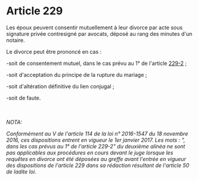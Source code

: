 # Article 229

<p>Les époux peuvent consentir mutuellement à leur divorce par acte sous signature privée contresigné par avocats, déposé au rang des minutes d'un notaire. </p><p>Le divorce peut être prononcé en cas :</p><p>-soit de consentement mutuel, dans le cas prévu au 1° de l'article <a href='/affichCodeArticle.do?cidTexte=LEGITEXT000006070721&idArticle=LEGIARTI000033428002&dateTexte=&categorieLien=cid' title='Code civil - art. 229-2 (V)'>229-2</a> ;</p><p>-soit d'acceptation du principe de la rupture du mariage ;</p><p>-soit d'altération définitive du lien conjugal ;</p><p>-soit de faute.</p><br/><br/><i>NOTA:<p>Conformément au V de l'article 114 de la loi n° 2016-1547 du 18 novembre 2016, ces dispositions entrent en vigueur le 1er janvier 2017. Les mots : ", dans les cas prévus au 1° de l'article 229-2" du deuxième alinéa ne sont pas applicables aux procédures en cours devant le juge lorsque les requêtes en divorce ont été déposées au greffe avant l'entrée en vigueur des dispositions de l'article 229 dans sa rédaction résultant de l'article 50 de ladite loi.</p></i>